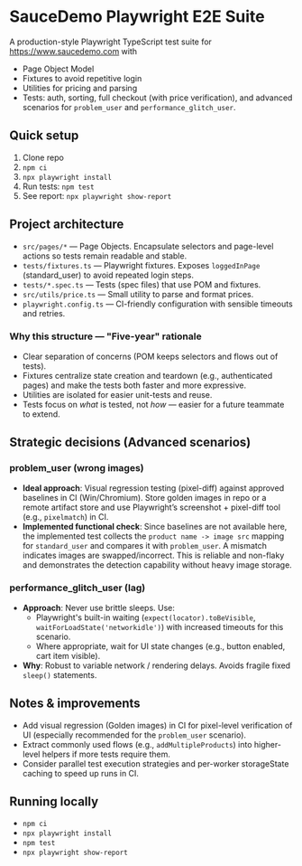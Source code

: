 # SauceDemo Playwright E2E Suite

A production-style Playwright TypeScript test suite for https://www.saucedemo.com with
- Page Object Model
- Fixtures to avoid repetitive login
- Utilities for pricing and parsing
- Tests: auth, sorting, full checkout (with price verification), and advanced scenarios for `problem_user` and `performance_glitch_user`.

## Quick setup
1. Clone repo
2. `npm ci`
3. `npx playwright install`
4. Run tests: `npm test`
5. See report: `npx playwright show-report`

## Project architecture
- `src/pages/*` — Page Objects. Encapsulate selectors and page-level actions so tests remain readable and stable.
- `tests/fixtures.ts` — Playwright fixtures. Exposes `loggedInPage` (standard_user) to avoid repeated login steps.
- `tests/*.spec.ts` — Tests (spec files) that use POM and fixtures.
- `src/utils/price.ts` — Small utility to parse and format prices.
- `playwright.config.ts` — CI-friendly configuration with sensible timeouts and retries.

### Why this structure — "Five-year" rationale
- Clear separation of concerns (POM keeps selectors and flows out of tests).
- Fixtures centralize state creation and teardown (e.g., authenticated pages) and make the tests both faster and more expressive.
- Utilities are isolated for easier unit-tests and reuse.
- Tests focus on *what* is tested, not *how* — easier for a future teammate to extend.

## Strategic decisions (Advanced scenarios)
### problem_user (wrong images)
- **Ideal approach**: Visual regression testing (pixel-diff) against approved baselines in CI (Win/Chromium). Store golden images in repo or a remote artifact store and use Playwright’s screenshot + pixel-diff tool (e.g., `pixelmatch`) in CI.
- **Implemented functional check**: Since baselines are not available here, the implemented test collects the `product name -> image src` mapping for `standard_user` and compares it with `problem_user`. A mismatch indicates images are swapped/incorrect. This is reliable and non-flaky and demonstrates the detection capability without heavy image storage.

### performance_glitch_user (lag)
- **Approach**: Never use brittle sleeps. Use:
  - Playwright's built-in waiting (`expect(locator).toBeVisible`, `waitForLoadState('networkidle')`) with increased timeouts for this scenario.
  - Where appropriate, wait for UI state changes (e.g., button enabled, cart item visible).
- **Why**: Robust to variable network / rendering delays. Avoids fragile fixed `sleep()` statements.

## Notes & improvements
- Add visual regression (Golden images) in CI for pixel-level verification of UI (especially recommended for the `problem_user` scenario).
- Extract commonly used flows (e.g., `addMultipleProducts`) into higher-level helpers if more tests require them.
- Consider parallel test execution strategies and per-worker storageState caching to speed up runs in CI.

## Running locally
- `npm ci`
- `npx playwright install`
- `npm test`
- `npx playwright show-report`
